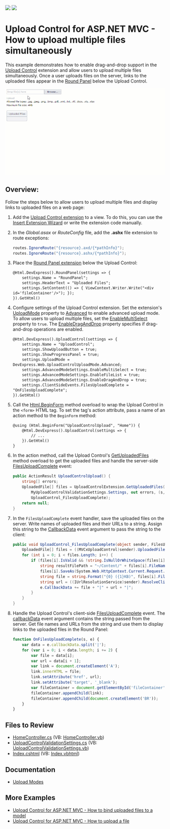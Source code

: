 <!-- default badges list -->
[![](https://img.shields.io/badge/Open_in_DevExpress_Support_Center-FF7200?style=flat-square&logo=DevExpress&logoColor=white)](https://supportcenter.devexpress.com/ticket/details/T227032)
[![](https://img.shields.io/badge/📖_How_to_use_DevExpress_Examples-e9f6fc?style=flat-square)](https://docs.devexpress.com/GeneralInformation/403183)
<!-- default badges end -->
# Upload Control for ASP.NET MVC - How to upload multiple files simultaneously

This example demonstrates how to enable drag-and-drop support in the [Upload Control](https://docs.devexpress.com/AspNetMvc/8977/components/file-management/file-upload) extension and allow users to upload multiple files simultaneously. Once a user uploads files on the server, links to the uploaded files appear in the [Round Panel](https://docs.devexpress.com/AspNetMvc/8976/components/multi-use-site-extensions/roundpanel?p=netframework) below the Upload Control.

![Upload Control](./images/uploadControl.gif "UploadControl")

## Overview:

Follow the steps below to allow users to upload multiple files and display links to uploaded files on a web page:

1. Add the [Upload Control extension](https://docs.devexpress.com/AspNetMvc/DevExpress.Web.Mvc.UploadControlExtension?p=netframework) to a view. To do this, you can use the [Insert Extension Wizard](https://docs.devexpress.com/AspNetMvc/14551/whats-installed/insert-devexpress-mvc-extension-wizard) or write the extension code manually.

2. In the *Global.asax* or *RouteConfig* file, add the **.ashx** file extension to route exceptions:

    ```cs
    routes.IgnoreRoute("{resource}.axd/{*pathInfo}");
    routes.IgnoreRoute("{resource}.ashx/{*pathInfo}");
    ```

3. Place the [Round Panel extension](https://docs.devexpress.com/AspNetMvc/DevExpress.Web.Mvc.RoundPanelExtension?p=netframework) below the Upload Control:

    ```razor
    @Html.DevExpress().RoundPanel(settings => {
        settings.Name = "RoundPanel";
        settings.HeaderText = "Uploaded Files";
        settings.SetContent(() => { ViewContext.Writer.Write("<div id='fileContainer'/>"); });
    }).GetHtml()
    ```

4. Configure settings of the Upload Control extension. Set the extension's [UploadMode](https://docs.devexpress.com/AspNetMvc/DevExpress.Web.Mvc.UploadControlSettings.UploadMode?p=netframework) property to [Advanced](https://docs.devexpress.com/AspNet/DevExpress.Web.UploadControlUploadMode) to enable advanced upload mode. To allow users to upload multiple files, set the [EnableMultiSelect](https://docs.devexpress.com/AspNet/DevExpress.Web.UploadAdvancedModeSettings.EnableMultiSelect?p=netframework) property to `true`. The [EnableDragAndDrop](https://docs.devexpress.com/AspNet/DevExpress.Web.UploadAdvancedModeSettings.EnableDragAndDrop) property specifies if drag-and-drop operations are enabled.

    ```razor
    @Html.DevExpress().UploadControl(settings => {
        settings.Name = "UploadControl";
        settings.ShowUploadButton = true;
        settings.ShowProgressPanel = true;
        settings.UploadMode = DevExpress.Web.UploadControlUploadMode.Advanced;
        settings.AdvancedModeSettings.EnableMultiSelect = true;
        settings.AdvancedModeSettings.EnableFileList = true;
        settings.AdvancedModeSettings.EnableDragAndDrop = true;
        settings.ClientSideEvents.FilesUploadComplete = "OnFilesUploadComplete";
    }).GetHtml()
    ```

5. Call the [Html.BeginForm](https://learn.microsoft.com/en-us/dotnet/api/system.web.mvc.html.formextensions.beginform?view=aspnet-mvc-5.2#system-web-mvc-html-formextensions-beginform(system-web-mvc-htmlhelper-system-string-system-string)) method overload to wrap the Upload Control in the `<form>` HTML tag. To set the tag's action attribute, pass a name of an action method to the `BeginForm` method:

    ```razor
    @using (Html.BeginForm("UploadControlUpload", "Home")) {
        @Html.DevExpress().UploadControl(settings => {
            // ...
        }).GetHtml()
    }
    ```

6. In the action method, call the Upload Control's [GetUploadedFiles](https://docs.devexpress.com/AspNetMvc/DevExpress.Web.Mvc.UploadControlExtension.-l------------y-) method overload to get the uploaded files and handle the server-side [FilesUploadComplete](https://docs.devexpress.com/AspNet/DevExpress.Web.ASPxUploadControl.FilesUploadComplete) event:

    ```cs
    public ActionResult UploadControlUpload() {
        string[] errors;
        UploadedFile[] files = UploadControlExtension.GetUploadedFiles("UploadControl",
            MyUploadControlValidationSettings.Settings, out errors, (s, e) => { },
            UploadControl_FilesUploadComplete);
        return null;
    }
    ```
7. In the `FilesUploadComplete` event handler, save the uploaded files on the server. Write names of uploaded files and their URLs to a string. Assign this string to the [CallbackData](https://docs.devexpress.com/AspNet/DevExpress.Web.FilesUploadCompleteEventArgs.CallbackData) event argument to pass the string to the client:

    ```cs
    public void UploadControl_FilesUploadComplete(object sender, FilesUploadCompleteEventArgs e) {
        UploadedFile[] files = ((MVCxUploadControl)sender).UploadedFiles;
        for (int i = 0; i < files.Length; i++) {
            if (files[i].IsValid && !string.IsNullOrWhiteSpace(files[i].FileName)) {
                string resultFilePath = "~/Content/" + files[i].FileName;
                files[i].SaveAs(System.Web.HttpContext.Current.Request.MapPath(resultFilePath)); 
                string file = string.Format("{0} ({1}KB)", files[i].FileName, files[i].ContentLength / 1024);
                string url = ((IUrlResolutionService)sender).ResolveClientUrl(resultFilePath);
                e.CallbackData += file + "|" + url + "|";
            }
        }
    }
    ```
8. Handle the Upload Control's client-side [FilesUploadComplete](https://docs.devexpress.com/AspNet/DevExpress.Web.ASPxUploadControl.FilesUploadComplete) event. The [callbackData](https://docs.devexpress.com/AspNet/js-ASPxClientUploadControlFilesUploadCompleteEventArgs.callbackData) event argument contains the string passed from the server. Get file names and URLs from the string and use them to display links to the uploaded files in the Round Panel:

    ```js
    function OnFilesUploadComplete(s, e) {
        var data = e.callbackData.split('|');
        for (var i = 0; i < data.length; i += 2) {
            var file = data[i];
            var url = data[i + 1];
            var link = document.createElement('A');
            link.innerHTML = file;
            link.setAttribute('href', url);
            link.setAttribute('target', '_blank');
            var fileContainer = document.getElementById('fileContainer');
            fileContainer.appendChild(link);
            fileContainer.appendChild(document.createElement('BR'));
        }
    }
    ```

## Files to Review

* [HomeController.cs](./CS/UploadControlExample/Controllers/HomeController.cs) (VB: [HomeController.vb](./VB/UploadControlExample/Controllers/HomeController.vb))
* [UploadControlValidationSettings.cs](./CS/UploadControlExample/Models/UploadControlValidationSettings.cs) (VB: [UploadControlValidationSettings.vb](./VB/UploadControlExample/Models/UploadControlValidationSettings.vb))
* [Index.cshtml](./CS/UploadControlExample/Views/Home/Index.cshtml) (VB: [Index.vbhtml](./VB/UploadControlExample/Views/Home/Index.vbhtml))

## Documentation

* [Upload Modes](https://docs.devexpress.com/AspNet/9886/components/file-management/file-upload/concepts/upload-modes)

## More Examples

* [Upload Control for ASP.NET MVC - How to bind uploaded files to a model](https://github.com/DevExpress-Examples/uploadcontrol-with-model-binding-support-registration-form-t185980)
* [Upload Control for ASP.NET MVC - How to upload a file](https://www.devexpress.com/Support/Center/p/E4381)
